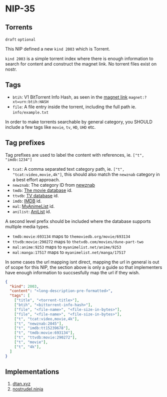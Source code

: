 NIP-35
======

Torrents
-----------

`draft` `optional`

This NIP defined a new `kind 2003` which is Torrent. 

`kind 2003` is a simple torrent index where there is enough information to search for content and construct the magnet link. No torrent files exist on nostr.

## Tags
- `btih`: V1 BitTorrent Info Hash, as seen in the [magnet link](https://www.bittorrent.org/beps/bep_0053.html) `magnet:?xt=urn:btih:HASH`
- `file`: A file entry inside the torrent, including the full path ie. `info/example.txt`

In order to make torrents searchable by general category, you SHOULD include a few tags like `movie`, `tv`, `HD`, `UHD` etc.

## Tag prefixes

Tag prefixes are used to label the content with references, ie. `["t", "imdb:1234"]`

- `tcat`: A comma separated text category path, ie. `["t", "tcat:video,movie,4k"]`, this should also match the `newznab` category in a best effort approach.
- `newznab`: The category ID from [newznab](https://github.com/Prowlarr/Prowlarr/blob/develop/src/NzbDrone.Core/Indexers/NewznabStandardCategory.cs)
- `tmdb`: [The movie database](https://www.themoviedb.org/) id.
- `ttvdb`: [TV database](https://thetvdb.com/) id.
- `imdb`: [IMDB](https://www.imdb.com/) id.
- `mal`: [MyAnimeList](https://myanimelist.net/) id.
- `anilist`: [AniList](https://anilist.co/) id.

A second level prefix should be included where the database supports multiple media types.
- `tmdb:movie:693134` maps to `themoviedb.org/movie/693134`
- `ttvdb:movie:290272` maps to `thetvdb.com/movies/dune-part-two`
- `mal:anime:9253` maps to `myanimelist.net/anime/9253`
- `mal:manga:17517` maps to `myanimelist.net/manga/17517`

In some cases the url mapping isnt direct, mapping the url in general is out of scope for this NIP, the section above is only a guide so that implementers have enough information to succsesfully map the url if they wish.

```json
{
  "kind": 2003,
  "content": "<long-description-pre-formatted>",
  "tags": [
    ["title", "<torrent-title>"],
    ["btih", "<bittorrent-info-hash>"],
    ["file", "<file-name>", "<file-size-in-bytes>"],
    ["file", "<file-name>", "<file-size-in-bytes>"],
    ["t", "tcat:video,movie,4k"],
    ["t", "newznab:2045"],
    ["t", "imdb:tt15239678"],
    ["t", "tmdb:movie:693134"],
    ["t", "ttvdb:movie:290272"],
    ["t", "movie"],
    ["t", "4k"],
  ]
}
```

## Implementations
1. [dtan.xyz](https://git.v0l.io/Kieran/dtan)
2. [nostrudel.ninja](https://github.com/hzrd149/nostrudel/tree/next/src/views/torrents)